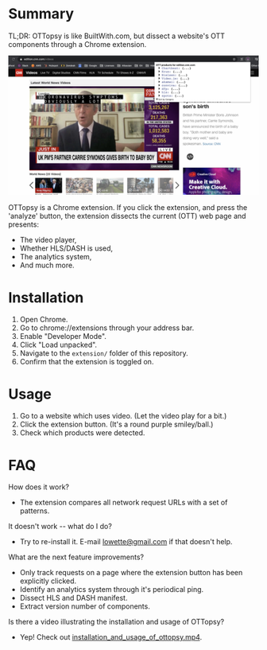 # Summary
TL;DR: OTTopsy is like BuiltWith.com, but dissect a website's OTT components through a Chrome extension.

![alt text](preview.png "Preview of OTTopsy")

OTTopsy is a Chrome extension. If you click the extension, and press the 'analyze' button,
the extension dissects the current (OTT) web page and presents:
- The video player,
- Whether HLS/DASH is used,
- The analytics system,
- And much more.

# Installation
1. Open Chrome.
2. Go to chrome://extensions through your address bar.
3. Enable "Developer Mode".
4. Click "Load unpacked".
5. Navigate to the `extension/` folder of this repository.
6. Confirm that the extension is toggled on.

# Usage
1. Go to a website which uses video. (Let the video play for a bit.)
2. Click the extension button. (It's a round purple smiley/ball.)
3. Check which products were detected.

# FAQ
How does it work?
- The extension compares all network request URLs with a set of patterns.

It doesn't work -- what do I do?
- Try to re-install it. E-mail lowette@gmail.com if that doesn't help.

What are the next feature improvements?
- Only track requests on a page where the extension button has been explicitly clicked.
- Identify an analytics system through it's periodical ping.
- Dissect HLS and DASH manifest.
- Extract version number of components.
 
 Is there a video illustrating the installation and usage of OTTopsy?
 * Yep! Check out [installation_and_usage_of_ottopsy.mp4](installation_and_usage_of_ottopsy.mp4).